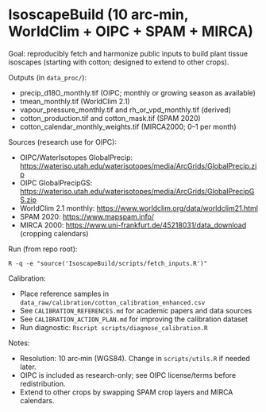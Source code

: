 # IsoscapeBuild (10 arc‑min, WorldClim + OIPC + SPAM + MIRCA)

Goal: reproducibly fetch and harmonize public inputs to build plant tissue isoscapes (starting with cotton; designed to extend to other crops).

Outputs (in `data_proc/`):
- precip_d18O_monthly.tif (OIPC; monthly or growing season as available)
- tmean_monthly.tif (WorldClim 2.1)
- vapour_pressure_monthly.tif and rh_or_vpd_monthly.tif (derived)
- cotton_production.tif and cotton_mask.tif (SPAM 2020)
- cotton_calendar_monthly_weights.tif (MIRCA2000; 0–1 per month)

Sources (research use for OIPC):
- OIPC/WaterIsotopes GlobalPrecip: https://wateriso.utah.edu/waterisotopes/media/ArcGrids/GlobalPrecip.zip
- OIPC GlobalPrecipGS: https://wateriso.utah.edu/waterisotopes/media/ArcGrids/GlobalPrecipGS.zip
- WorldClim 2.1 monthly: https://www.worldclim.org/data/worldclim21.html
- SPAM 2020: https://www.mapspam.info/
- MIRCA 2000: https://www.uni-frankfurt.de/45218031/data_download (cropping calendars)

Run (from repo root):
```
R -q -e "source('IsoscapeBuild/scripts/fetch_inputs.R')"
```

Calibration:
- Place reference samples in `data_raw/calibration/cotton_calibration_enhanced.csv`
- See `CALIBRATION_REFERENCES.md` for academic papers and data sources
- See `CALIBRATION_ACTION_PLAN.md` for improving the calibration dataset
- Run diagnostic: `Rscript scripts/diagnose_calibration.R`

Notes:
- Resolution: 10 arc‑min (WGS84). Change in `scripts/utils.R` if needed later.
- OIPC is included as research-only; see OIPC license/terms before redistribution.
- Extend to other crops by swapping SPAM crop layers and MIRCA calendars.

